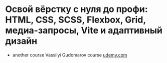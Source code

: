 # Освой вёрстку с нуля до профи: HTML, CSS, SCSS, Flexbox, Grid, медиа-запросы, Vite и адаптивный дизайн
* another course Vassilyi Gudomarov
course [udemy.com](https://www.udemy.com/course/html-css-gg/learn/lecture/42281890)
